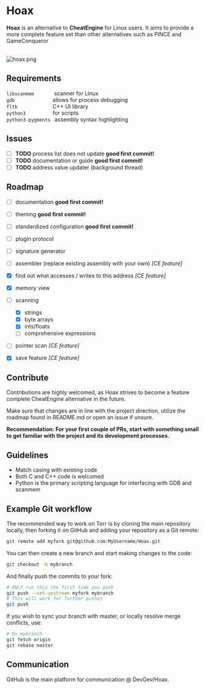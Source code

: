 # Hoax
<strong>Hoax</strong> is an alternative to <strong>CheatEngine</strong> for Linux users. It aims to provide a more complete feature set than other alternatives such as PINCE and GameConqueror <br><br>

![hoax.png](https://i.postimg.cc/BQj35mm6/image.png)

## Requirements
`libscanmem`&ensp;&ensp;&ensp;&ensp;&ensp;&ensp;&ensp; scanner for Linux<br>
`gdb` &ensp;&ensp;&ensp;&ensp;&ensp;&ensp;&ensp;&ensp;&ensp;&ensp;&ensp;&ensp; &ensp;allows for process debugging<br>
`fltk`&ensp;&ensp;&ensp;&ensp;&ensp;&ensp;&ensp;&ensp;&ensp;&ensp;&ensp; &ensp;  C++ UI library<br>
`python3`&ensp;&ensp;&ensp;&ensp;&ensp;&ensp;&ensp;&ensp; &ensp; for scripts<br>
`python3-pygments`&ensp; assembly syntax highlighting<br>

## Issues
- [ ] <strong>TODO</strong> process list does not update <strong>good first commit!</strong>
- [ ] <strong>TODO</strong> documentation or guide <strong>good first commit!</strong>
- [ ] <strong>TODO</strong> address value updater (background thread)

## Roadmap
- [ ] documentation <strong>good first commit!</strong>
- [ ] theming <strong>good first commit!</strong>
- [ ] standardized configuration <strong>good first commit!</strong>
- [ ] plugin protocol
- [ ] signature generator
- [ ] assembler (replace existing assembly with your own) <i>[CE feature]</i>
- [x] find out what accesses / writes to this address <i>[CE feature]</i>
- [x] memory view
- [ ] scanning
     - [x] strings
     - [x] byte arrays
     - [x] ints/floats
     - [ ] comprehensive expressions
- [ ] pointer scan <i>[CE feature]</i>
- [x] save feature <i>[CE feature]</i>


## Contribute
Contributions are highly welcomed, as Hoax strives to become a feature complete CheatEngine alternative in the future.

Make sure that changes are in line with the project direction, utilize the roadmap found in README.md or open an issue if unsure.

**Recommendation: For your first couple of PRs, start with something small to get familiar with the project and its development processes.**

## Guidelines
* Match casing with existing code
* Both C and C++ code is welcomed
* Python is the primary scripting language for interfacing with GDB and scanmem

## Example Git workflow
The recommended way to work on Torr is by cloning the main repository locally, then forking it on GitHub and adding your repository as a Git remote:
```sh
git remote add myfork git@github.com:MyUsername/Hoax.git
```

You can then create a new branch and start making changes to the code:
```sh
git checkout -b mybranch
```

And finally push the commits to your fork:
```sh
# ONLY run this the first time you push
git push --set-upstream myfork mybranch
# This will work for further pushes
git push
```

If you wish to sync your branch with master, or locally resolve merge conflicts, use:
```sh
# On mybranch
git fetch origin
git rebase master
```

## Communication

GitHub is the main platform for communication @ DevGev/Hoax.
